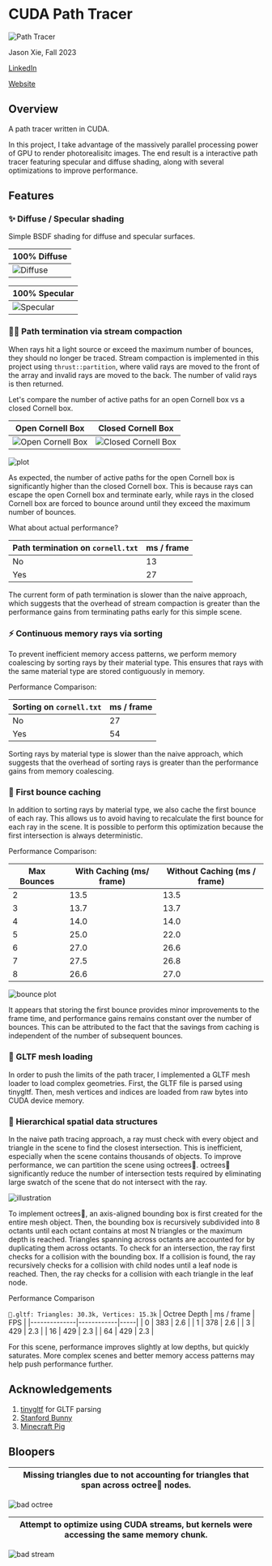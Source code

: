 CUDA Path Tracer
================
![Path Tracer](/img/bunny.png)

Jason Xie, Fall 2023

[LinkedIn](https://www.linkedin.com/in/jia-chun-xie/)

[Website](https://www.jchunx.dev)

## Overview

A path tracer written in CUDA.

In this project, I take advantage of the massively parallel processing power of GPU to render photorealisitc images. The end result is a interactive path tracer featuring specular and diffuse shading, along with several optimizations to improve performance.

## Features

### ✨ Diffuse / Specular shading

Simple BSDF shading for diffuse and specular surfaces.

| 100% Diffuse |
|-----------------|
| ![Diffuse](/img/pig_diffuse.png) |

| 100% Specular |
|-----------------|
| ![Specular](/img/pig_specular.png) |


### 🙅‍♂️ Path termination via stream compaction

When rays hit a light source or exceed the maximum number of bounces, they should no longer be traced. Stream compaction is implemented in this project using `thrust::partition`, where valid rays are moved to the front of the array and invalid rays are moved to the back. The number of valid rays is then returned.

Let's compare the number of active paths for an open Cornell box vs a closed Cornell box.

| Open Cornell Box | Closed Cornell Box |
|-----------------|-----------------|
| ![Open Cornell Box](/img/cornell_open.png) | ![Closed Cornell Box](/img/cornell_closed.png) |

![plot](/img/path_compare.png)

As expected, the number of active paths for the open Cornell box is significantly higher than the closed Cornell box. This is because rays can escape the open Cornell box and terminate early, while rays in the closed Cornell box are forced to bounce around until they exceed the maximum number of bounces.

What about actual performance? 

| Path termination on `cornell.txt` | ms / frame |
|-----------------|------------|
| No               |  13       |
| Yes              |  27        |

The current form of path termination is slower than the naive approach, which suggests that the overhead of stream compaction is greater than the performance gains from terminating paths early for this simple scene.

### ⚡️ Continuous memory rays via sorting

To prevent inefficient memory access patterns, we perform memory coalescing by sorting rays by their material type. This ensures that rays with the same material type are stored contiguously in memory.

Performance Comparison:

| Sorting on `cornell.txt` | ms / frame |
|-----------------|------------|
| No               |  27       |
| Yes              |  54        |

Sorting rays by material type is slower than the naive approach, which suggests that the overhead of sorting rays is greater than the performance gains from memory coalescing.

### 🏦 First bounce caching

In addition to sorting rays by material type, we also cache the first bounce of each ray. This allows us to avoid having to recalculate the first bounce for each ray in the scene. It is possible to perform this optimization because the first intersection is always deterministic.

Performance Comparison:

| Max Bounces | With Caching (ms/ frame) | Without Caching (ms / frame) |
|-----------------|------------|------------|
| 2               |  13.5       |  13.5       |
| 3              |  13.7       |  13.7       |
| 4              |  14.0       |  14.0       |
| 5              |  25.0       |  22.0       |
| 6              |  27.0       |  26.6       |
| 7              |  27.5       |  26.8       |
| 8              |  26.6       |  27.0       |

![bounce plot](/img/first_bounce.png)

It appears that storing the first bounce provides minor improvements to the frame time, and performance gains remains constant over the number of bounces. This can be attributed to the fact that the savings from caching is independent of the number of subsequent bounces.

### 🐇 GLTF mesh loading

In order to push the limits of the path tracer, I implemented a GLTF mesh loader to load complex geometries. First, the GLTF file is parsed using tinygltf. Then, mesh vertices and indices are loaded from raw bytes into CUDA device memory.

### 🐙 Hierarchical spatial data structures

In the naive path tracing approach, a ray must check with every object and triangle in the scene to find the closest intersection. This is inefficient, especially when the scene contains thousands of objects. To improve performance, we can partition the scene using octrees🐙. octrees🐙 significantly reduce the number of intersection tests required by eliminating large swatch of the scene that do not intersect with the ray.

![illustration](/img/octree_illustration.png)

To implement octrees🐙, an axis-aligned bounding box is first created for the entire mesh object. Then, the bounding box is recursively subdivided into 8 octants until each octant contains at most N triangles or the maximum depth is reached. Triangles spanning across octants are accounted for by duplicating them across octants. To check for an intersection, the ray first checks for a collision with the bounding box. If a collision is found, the ray recursively checks for a collision with child nodes until a leaf node is reached. Then, the ray checks for a collision with each triangle in the leaf node.


Performance Comparison

`🐇.gltf: Triangles: 30.3k, Vertices: 15.3k` 
| Octree Depth | ms / frame | FPS |
|--------------|------------|-----|
| 0            | 383        | 2.6 |
| 1            |  378        | 2.6 |
| 3            |  429        | 2.3 |
| 16            |  429        | 2.3 |
| 64            |  429        | 2.3 |

For this scene, performance improves slightly at low depths, but quickly saturates. More complex scenes and better memory access patterns may help push performance further.

## Acknowledgements

1. [tinygltf](https://github.com/syoyo/tinygltf) for GLTF parsing
2. [Stanford Bunny](https://sketchfab.com/3d-models/stanford-bunny-df325cfe1fa24108bdfef58ba7e88b3a)
3. [Minecraft Pig](https://sketchfab.com/3d-models/minecraft-pig-98b5949506b84484aecacea589f38c45)

## Bloopers

|Missing triangles due to not accounting for triangles that span across octree🐙 nodes.|
|-----------------|
![bad octree](/img/bad_octree1.png)


|Attempt to optimize using CUDA streams, but kernels were accessing the same memory chunk.|
|-----------------|
![bad stream](/img/bad_stream.png)
